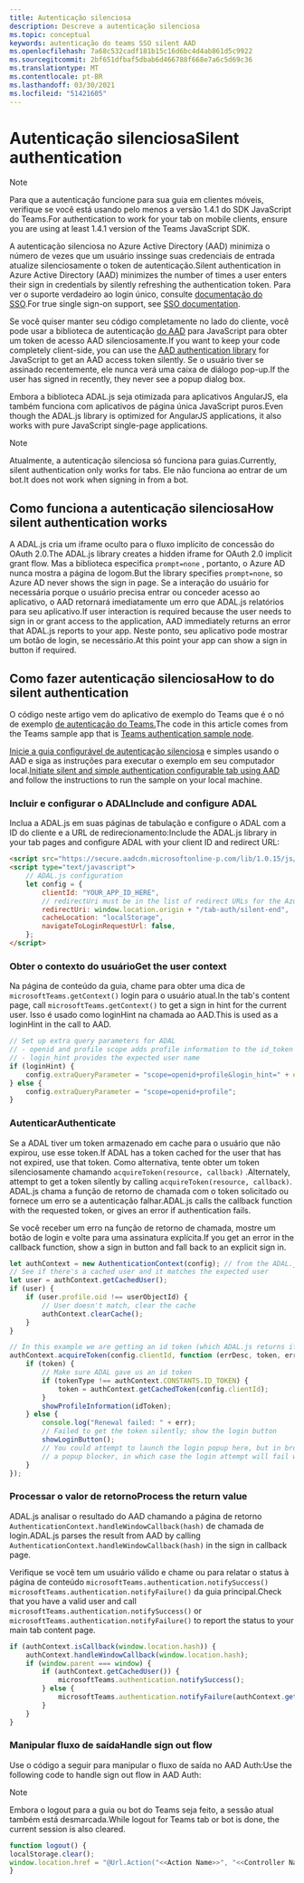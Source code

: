 ```yaml
---
title: Autenticação silenciosa
description: Descreve a autenticação silenciosa
ms.topic: conceptual
keywords: autenticação do teams SSO silent AAD
ms.openlocfilehash: 7a68c532cadf181b15c16d6bc4d4ab861d5c9922
ms.sourcegitcommit: 2bf651dfbaf5dbab6d466788f668e7a6c5d69c36
ms.translationtype: MT
ms.contentlocale: pt-BR
ms.lasthandoff: 03/30/2021
ms.locfileid: "51421605"
---
```

# <a name="silent-authentication"></a><span data-ttu-id="6a7ba-104">Autenticação silenciosa</span><span class="sxs-lookup"><span data-stu-id="6a7ba-104">Silent authentication</span></span>

> [!NOTE]
> <span data-ttu-id="6a7ba-105">Para que a autenticação funcione para sua guia em clientes móveis, verifique se você está usando pelo menos a versão 1.4.1 do SDK JavaScript do Teams.</span><span class="sxs-lookup"><span data-stu-id="6a7ba-105">For authentication to work for your tab on mobile clients, ensure you are using at least 1.4.1 version of the Teams JavaScript SDK.</span></span>

<span data-ttu-id="6a7ba-106">A autenticação silenciosa no Azure Active Directory (AAD) minimiza o número de vezes que um usuário inssinge suas credenciais de entrada atualize silenciosamente o token de autenticação.</span><span class="sxs-lookup"><span data-stu-id="6a7ba-106">Silent authentication in Azure Active Directory (AAD) minimizes the number of times a user enters their sign in credentials by silently refreshing the authentication token.</span></span> <span data-ttu-id="6a7ba-107">Para ver o suporte verdadeiro ao login único, consulte [documentação do SSO](~/tabs/how-to/authentication/auth-aad-sso.md).</span><span class="sxs-lookup"><span data-stu-id="6a7ba-107">For true single sign-on support, see [SSO documentation](~/tabs/how-to/authentication/auth-aad-sso.md).</span></span>

<span data-ttu-id="6a7ba-108">Se você quiser manter seu código completamente no lado do cliente, você pode usar a biblioteca de autenticação [do AAD](/azure/active-directory/develop/active-directory-authentication-libraries) para JavaScript para obter um token de acesso AAD silenciosamente.</span><span class="sxs-lookup"><span data-stu-id="6a7ba-108">If you want to keep your code completely client-side, you can use the [AAD authentication library](/azure/active-directory/develop/active-directory-authentication-libraries) for JavaScript to get an AAD access token silently.</span></span> <span data-ttu-id="6a7ba-109">Se o usuário tiver se assinado recentemente, ele nunca verá uma caixa de diálogo pop-up.</span><span class="sxs-lookup"><span data-stu-id="6a7ba-109">If the user has signed in recently, they never see a popup dialog box.</span></span>

<span data-ttu-id="6a7ba-110">Embora a biblioteca ADAL.js seja otimizada para aplicativos AngularJS, ela também funciona com aplicativos de página única JavaScript puros.</span><span class="sxs-lookup"><span data-stu-id="6a7ba-110">Even though the ADAL.js library is optimized for AngularJS applications, it also works with pure JavaScript single-page applications.</span></span>

> [!NOTE]
> <span data-ttu-id="6a7ba-111">Atualmente, a autenticação silenciosa só funciona para guias.</span><span class="sxs-lookup"><span data-stu-id="6a7ba-111">Currently, silent authentication only works for tabs.</span></span> <span data-ttu-id="6a7ba-112">Ele não funciona ao entrar de um bot.</span><span class="sxs-lookup"><span data-stu-id="6a7ba-112">It does not work when signing in from a bot.</span></span>

## <a name="how-silent-authentication-works"></a><span data-ttu-id="6a7ba-113">Como funciona a autenticação silenciosa</span><span class="sxs-lookup"><span data-stu-id="6a7ba-113">How silent authentication works</span></span>

<span data-ttu-id="6a7ba-114">A ADAL.js cria um iframe oculto para o fluxo implícito de concessão do OAuth 2.0.</span><span class="sxs-lookup"><span data-stu-id="6a7ba-114">The ADAL.js library creates a hidden iframe for OAuth 2.0 implicit grant flow.</span></span> <span data-ttu-id="6a7ba-115">Mas a biblioteca especifica `prompt=none` , portanto, o Azure AD nunca mostra a página de logom.</span><span class="sxs-lookup"><span data-stu-id="6a7ba-115">But the library specifies `prompt=none`, so Azure AD never shows the sign in page.</span></span> <span data-ttu-id="6a7ba-116">Se a interação do usuário for necessária porque o usuário precisa entrar ou conceder acesso ao aplicativo, o AAD retornará imediatamente um erro que ADAL.js relatórios para seu aplicativo.</span><span class="sxs-lookup"><span data-stu-id="6a7ba-116">If user interaction is required because the user needs to sign in or grant access to the application, AAD immediately returns an error that ADAL.js reports to your app.</span></span> <span data-ttu-id="6a7ba-117">Neste ponto, seu aplicativo pode mostrar um botão de login, se necessário.</span><span class="sxs-lookup"><span data-stu-id="6a7ba-117">At this point your app can show a sign in button if required.</span></span>

## <a name="how-to-do-silent-authentication"></a><span data-ttu-id="6a7ba-118">Como fazer autenticação silenciosa</span><span class="sxs-lookup"><span data-stu-id="6a7ba-118">How to do silent authentication</span></span>

<span data-ttu-id="6a7ba-119">O código neste artigo vem do aplicativo de exemplo do Teams que é o nó de exemplo [de autenticação do Teams.](https://github.com/OfficeDev/Microsoft-Teams-Samples/blob/main/samples/app-auth/nodejs/src/views/tab/silent/silent.hbs)</span><span class="sxs-lookup"><span data-stu-id="6a7ba-119">The code in this article comes from the Teams sample app that is [Teams authentication sample node](https://github.com/OfficeDev/Microsoft-Teams-Samples/blob/main/samples/app-auth/nodejs/src/views/tab/silent/silent.hbs).</span></span>

<span data-ttu-id="6a7ba-120">[Inicie a guia configurável de autenticação silenciosa](https://github.com/OfficeDev/Microsoft-Teams-Samples/tree/main/samples/tab-channel-group-config-page-auth/csharp) e simples usando o AAD e siga as instruções para executar o exemplo em seu computador local.</span><span class="sxs-lookup"><span data-stu-id="6a7ba-120">[Initiate silent and simple authentication configurable tab using AAD](https://github.com/OfficeDev/Microsoft-Teams-Samples/tree/main/samples/tab-channel-group-config-page-auth/csharp) and follow the instructions to run the sample on your local machine.</span></span>

### <a name="include-and-configure-adal"></a><span data-ttu-id="6a7ba-121">Incluir e configurar o ADAL</span><span class="sxs-lookup"><span data-stu-id="6a7ba-121">Include and configure ADAL</span></span>

<span data-ttu-id="6a7ba-122">Inclua a ADAL.js em suas páginas de tabulação e configure o ADAL com a ID do cliente e a URL de redirecionamento:</span><span class="sxs-lookup"><span data-stu-id="6a7ba-122">Include the ADAL.js library in your tab pages and configure ADAL with your client ID and redirect URL:</span></span>

```html
<script src="https://secure.aadcdn.microsoftonline-p.com/lib/1.0.15/js/adal.min.js" integrity="sha384-lIk8T3uMxKqXQVVfFbiw0K/Nq+kt1P3NtGt/pNexiDby2rKU6xnDY8p16gIwKqgI" crossorigin="anonymous"></script>
<script type="text/javascript">
    // ADAL.js configuration
    let config = {
        clientId: "YOUR_APP_ID_HERE",
        // redirectUri must be in the list of redirect URLs for the Azure AD app
        redirectUri: window.location.origin + "/tab-auth/silent-end",
        cacheLocation: "localStorage",
        navigateToLoginRequestUrl: false,
    };
</script>
```

### <a name="get-the-user-context"></a><span data-ttu-id="6a7ba-123">Obter o contexto do usuário</span><span class="sxs-lookup"><span data-stu-id="6a7ba-123">Get the user context</span></span>

<span data-ttu-id="6a7ba-124">Na página de conteúdo da guia, chame para obter uma dica de `microsoftTeams.getContext()` login para o usuário atual.</span><span class="sxs-lookup"><span data-stu-id="6a7ba-124">In the tab's content page, call `microsoftTeams.getContext()` to get a sign in hint for the current user.</span></span> <span data-ttu-id="6a7ba-125">Isso é usado como loginHint na chamada ao AAD.</span><span class="sxs-lookup"><span data-stu-id="6a7ba-125">This is used as a loginHint in the call to AAD.</span></span>

```javascript
// Set up extra query parameters for ADAL
// - openid and profile scope adds profile information to the id_token
// - login_hint provides the expected user name
if (loginHint) {
    config.extraQueryParameter = "scope=openid+profile&login_hint=" + encodeURIComponent(loginHint);
} else {
    config.extraQueryParameter = "scope=openid+profile";
}
```

### <a name="authenticate"></a><span data-ttu-id="6a7ba-126">Autenticar</span><span class="sxs-lookup"><span data-stu-id="6a7ba-126">Authenticate</span></span>

<span data-ttu-id="6a7ba-127">Se a ADAL tiver um token armazenado em cache para o usuário que não expirou, use esse token.</span><span class="sxs-lookup"><span data-stu-id="6a7ba-127">If ADAL has a token cached for the user that has not expired, use that token.</span></span> <span data-ttu-id="6a7ba-128">Como alternativa, tente obter um token silenciosamente chamando `acquireToken(resource, callback)` .</span><span class="sxs-lookup"><span data-stu-id="6a7ba-128">Alternately, attempt to get a token silently by calling `acquireToken(resource, callback)`.</span></span> <span data-ttu-id="6a7ba-129">ADAL.js chama a função de retorno de chamada com o token solicitado ou fornece um erro se a autenticação falhar.</span><span class="sxs-lookup"><span data-stu-id="6a7ba-129">ADAL.js calls the callback function with the requested token, or gives an error if authentication fails.</span></span>

<span data-ttu-id="6a7ba-130">Se você receber um erro na função de retorno de chamada, mostre um botão de login e volte para uma assinatura explícita.</span><span class="sxs-lookup"><span data-stu-id="6a7ba-130">If you get an error in the callback function, show a sign in button and fall back to an explicit sign in.</span></span>

```javascript
let authContext = new AuthenticationContext(config); // from the ADAL.js library
// See if there's a cached user and it matches the expected user
let user = authContext.getCachedUser();
if (user) {
    if (user.profile.oid !== userObjectId) {
        // User doesn't match, clear the cache
        authContext.clearCache();
    }
}

// In this example we are getting an id token (which ADAL.js returns if we ask for resource = clientId)
authContext.acquireToken(config.clientId, function (errDesc, token, err, tokenType) {
    if (token) {
        // Make sure ADAL gave us an id token
        if (tokenType !== authContext.CONSTANTS.ID_TOKEN) {
            token = authContext.getCachedToken(config.clientId);
        }
        showProfileInformation(idToken);
    } else {
        console.log("Renewal failed: " + err);
        // Failed to get the token silently; show the login button
        showLoginButton();
        // You could attempt to launch the login popup here, but in browsers this could be blocked by
        // a popup blocker, in which case the login attempt will fail with the reason FailedToOpenWindow.
    }
});
```

### <a name="process-the-return-value"></a><span data-ttu-id="6a7ba-131">Processar o valor de retorno</span><span class="sxs-lookup"><span data-stu-id="6a7ba-131">Process the return value</span></span>

<span data-ttu-id="6a7ba-132">ADAL.js analisar o resultado do AAD chamando a página de retorno `AuthenticationContext.handleWindowCallback(hash)` de chamada de login.</span><span class="sxs-lookup"><span data-stu-id="6a7ba-132">ADAL.js parses the result from AAD by calling `AuthenticationContext.handleWindowCallback(hash)` in the sign in callback page.</span></span>

<span data-ttu-id="6a7ba-133">Verifique se você tem um usuário válido e chame ou para relatar o status à página de conteúdo `microsoftTeams.authentication.notifySuccess()` `microsoftTeams.authentication.notifyFailure()` da guia principal.</span><span class="sxs-lookup"><span data-stu-id="6a7ba-133">Check that you have a valid user and call `microsoftTeams.authentication.notifySuccess()` or `microsoftTeams.authentication.notifyFailure()` to report the status to your main tab content page.</span></span>

```javascript
if (authContext.isCallback(window.location.hash)) {
    authContext.handleWindowCallback(window.location.hash);
    if (window.parent === window) {
        if (authContext.getCachedUser()) {
            microsoftTeams.authentication.notifySuccess();
        } else {
            microsoftTeams.authentication.notifyFailure(authContext.getLoginError());
        }
    }
}
```

### <a name="handle-sign-out-flow"></a><span data-ttu-id="6a7ba-134">Manipular fluxo de saída</span><span class="sxs-lookup"><span data-stu-id="6a7ba-134">Handle sign out flow</span></span>

<span data-ttu-id="6a7ba-135">Use o código a seguir para manipular o fluxo de saída no AAD Auth:</span><span class="sxs-lookup"><span data-stu-id="6a7ba-135">Use the following code to handle sign out flow in AAD Auth:</span></span>

> [!NOTE]
> <span data-ttu-id="6a7ba-136">Embora o logout para a guia ou bot do Teams seja feito, a sessão atual também está desmarcada.</span><span class="sxs-lookup"><span data-stu-id="6a7ba-136">While logout for Teams tab or bot is done, the current session is also cleared.</span></span>

```javascript
function logout() {
localStorage.clear();
window.location.href = "@Url.Action("<<Action Name>>", "<<Controller Name>>")";
}
```
